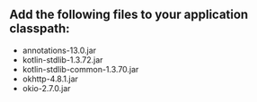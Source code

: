 ## Add the following files to your application classpath:

- annotations-13.0.jar
- kotlin-stdlib-1.3.72.jar
- kotlin-stdlib-common-1.3.70.jar
- okhttp-4.8.1.jar
- okio-2.7.0.jar
